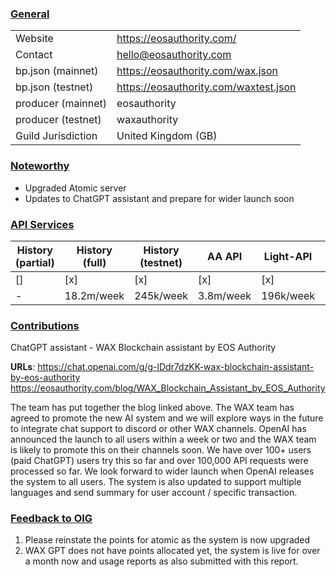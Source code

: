 ### <ins>General</ins>

|  |  |
| --- | --- |
| Website | https://eosauthority.com/ |
| Contact | hello@eosauthority.com |
| bp.json (mainnet) | https://eosauthority.com/wax.json |
| bp.json (testnet) | https://eosauthority.com/waxtest.json |
| producer (mainnet) | eosauthority |
| producer (testnet) | waxauthority |
| Guild Jurisdiction | United Kingdom (GB) |

### <ins>Noteworthy</ins>
- Upgraded Atomic server
- Updates to ChatGPT assistant and prepare for wider launch soon


### <ins>API Services</ins>

| History (partial) | History (full) | History (testnet) | AA API | Light-API  | IPFS |
|--------|--------|--------|--------|--------|--------|
| [] | [x] | [x] | [x] | [x] | [x] |  [x] |
| - | 18.2m/week | 245k/week | 3.8m/week | 196k/week | 12k/week |


### <ins>Contributions</ins>
ChatGPT assistant - WAX Blockchain assistant by EOS Authority

**URLs**: https://chat.openai.com/g/g-lDdr7dzKK-wax-blockchain-assistant-by-eos-authority https://eosauthority.com/blog/WAX_Blockchain_Assistant_by_EOS_Authority

The team has put together the blog linked above. The WAX team has agreed to promote the new AI system and we will explore ways in the future to integrate chat support to discord or other WAX channels. OpenAI has announced the launch to all users within a week or two and the WAX team is likely to promote this on their channels soon. We have over 100+ users (paid ChatGPT) users try this so far and over 100,000 API requests were processed so far. We look forward to wider launch when OpenAI releases the system to all users. The system is also updated to support multiple languages and send summary for user account / specific transaction.


### <ins>Feedback to OIG</ins>
1) Please reinstate the points for atomic as the system is now upgraded
2) WAX GPT does not have points allocated yet, the system is live for over a month now and usage reports as also submitted with this report.
